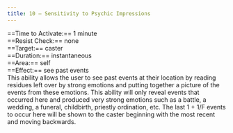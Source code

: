```yaml
---
title: 10 – Sensitivity to Psychic Impressions
---
```

==Time to Activate:== 1 minute  
==Resist Check:== none  
==Target:== caster  
==Duration:== instantaneous  
==Area:== self  
==Effect:== see past events  
This ability allows the user to see past events at their location by reading residues left over by strong emotions and putting together a picture of the events from these emotions. This ability will only reveal events that occurred here and produced very strong emotions such as a battle, a wedding, a funeral, childbirth, priestly ordination, etc. The last 1 + 1/F events to occur here will be shown to the caster beginning with the most recent and moving backwards.  
